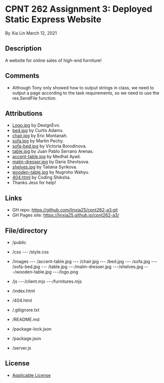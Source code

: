 ﻿# CPNT 262 Assignment 3: Deployed Static Express Website
By Xia Lin March 12, 2021

## Description
A website for online sales of high-end furniture!

## Comments
- Although Tony only showed how to output strings in class, we need to output a page according to the task requirements, so we need to use the res.SendFile function.

## Attributions
- [Logo.jpg](https://www.designevo.com/ "Logo") by DesignEvo.
- [bed.jpg](https://www.pexels.com/photo/brown-wooden-bed-inside-bedroom-3773575/ "bed") by Curtis Adams.
- [chair.jpg](https://www.pexels.com/photo/two-assorted-color-padded-chairs-near-side-table-1350789/ "chair") by Eric Montanah.
- [sofa.jpg](https://www.pexels.com/photo/2-seat-orange-leather-sofa-beside-wall-1866149/ "sofa") by Martin Pechy.
- [sofa-bed.jpg](https://www.pexels.com/photo/empty-bedroom-set-1648768/ "sofa-bed") by Victoria Borodinova.
- [table.jpg](https://www.pexels.com/photo/glass-bottle-filled-with-black-straw-on-brown-wooden-table-890669/ "table") by Juan Pablo Serrano Arenas.
- [accent-table.jpg](https://www.pexels.com/photo/white-and-black-desk-beside-bed-and-window-439227/"accent-table.jpg") by Medhat Ayad.
- [malm-dresser.jpg](https://www.pexels.com/photo/photo-of-brown-wooden-3-drawer-malm-dresser-with-black-plastic-case-879821/) by Daria Shevtsova.
- [shelves.jpg](https://www.pexels.com/photo/interior-of-children-bedroom-with-wooden-furniture-and-toys-and-globe-placed-on-shelves-in-room-3932930/) by Tatiana Syrikova.
- [wooden-table.jpg](https://www.pexels.com/photo/brown-wooden-table-with-chair-3097112/) by Nugroho Wahyu.
- [404.html](https://www.youtube.com/watch?v=Bz8q-ohqXPE) by Coding Shiksha.
- Thanks Jess for help!

## Links
- GH repo: https://github.com/linxia25/cpnt262-a3.git
- GH Pages site: https://linxia25.github.io/cpnt262-a3/

## File/directory
- /public
- /css
--- /style.css
- /images
--- /accent-table.jpg
--- /chair.jpg
--- /bed.jpg
--- /sofa.jpg
--- /sofa-bed.jpg
--- /table.jpg
---/malm-dresser.jpg
---/shelves.jpg
---/wooden-table.jpg
---/logo.png
- /js
---/client.mjs
---/furnitures.mjs
- /index.html
- /404.html

- /.gitignore.txt

- /README.md

- /package-lock.json

- /package.json

- /server.js


## License
- [Applicable License](https://creativecommons.org/licenses/by/4.0/legalcode "Applicable License")